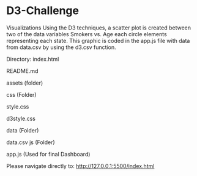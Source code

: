 # D3-Challenge

Visualizations
Using the D3 techniques, a scatter plot is created between two of the data variables Smokers vs. Age each circle elements representing each state. This graphic is coded in the app.js file with data from data.csv by using the d3.csv function. 

Directory:
index.html

README.md

assets (folder)

css (Folder)

style.css

d3style.css

data (Folder)

data.csv
js (Folder)

app.js (Used for final Dashboard)

Please navigate directly to:   http://127.0.0.1:5500/index.html